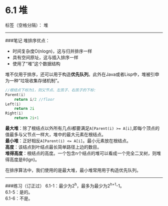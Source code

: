 ﻿# 6.1 堆

标签（空格分隔）： 堆

---

###笔记
堆排序优点：
 - 时间复杂度O(nlogn)，这与归并排序一样
 - 具有空间原址，这与插入排序一样
 - 使用了“堆”这个数据结构

堆不仅用于排序，还可以用于构造**优先队列**。此外在Java或者Lisp中，堆被引申为一种“垃圾收集存储机制”。  

```c++
//根结点下标为1，则父节点、左孩子、右孩子的下标:
Parent(i)
    return i/2 //floor
Left(i)
    return 2i
Right(i)
    return 2i+1
```

**最大堆**：除了根结点以外所有几点i都要满足`A[Parent(i) >= A[i]`,即每个顶点的值最多与父节点一样大，堆中的最大元素在根结点。  
**最小堆**：正好相反`A[Parent(i) <= A[i]`。最小元素放在根结点。  
**高度**：该结点到叶结点最长简单路径上边的数目。  
**堆得高度**：根结点的高度。一个包含n个结点的堆可以看成一个完全二叉树，则堆得高度是θ(lgn)。

在排序算法中，我们使用的是最大堆，最小堆常用用于构造优先队列。

---
###练习（订正过）
6.1-1：最少为2<sup>h</sup>，最多为最少为2<sup>h+1</sup>-1。  
6.1-5：是的。  
6.1-6：不是。